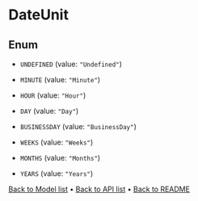 

# DateUnit

## Enum


* `UNDEFINED` (value: `"Undefined"`)

* `MINUTE` (value: `"Minute"`)

* `HOUR` (value: `"Hour"`)

* `DAY` (value: `"Day"`)

* `BUSINESSDAY` (value: `"BusinessDay"`)

* `WEEKS` (value: `"Weeks"`)

* `MONTHS` (value: `"Months"`)

* `YEARS` (value: `"Years"`)



[Back to Model list](../README.md#documentation-for-models) &#8226; [Back to API list](../README.md#documentation-for-api-endpoints) &#8226; [Back to README](../README.md)


